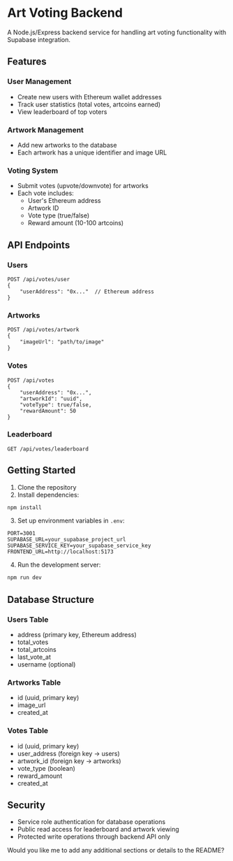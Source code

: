 # Art Voting Backend

A Node.js/Express backend service for handling art voting functionality with Supabase integration.

## Features

### User Management
- Create new users with Ethereum wallet addresses
- Track user statistics (total votes, artcoins earned)
- View leaderboard of top voters

### Artwork Management
- Add new artworks to the database
- Each artwork has a unique identifier and image URL

### Voting System
- Submit votes (upvote/downvote) for artworks
- Each vote includes:
  - User's Ethereum address
  - Artwork ID
  - Vote type (true/false)
  - Reward amount (10-100 artcoins)

## API Endpoints

### Users
```
POST /api/votes/user
{
    "userAddress": "0x..."  // Ethereum address
}
```

### Artworks
```
POST /api/votes/artwork
{
    "imageUrl": "path/to/image"
}
```

### Votes
```
POST /api/votes
{
    "userAddress": "0x...",
    "artworkId": "uuid",
    "voteType": true/false,
    "rewardAmount": 50
}
```

### Leaderboard
```
GET /api/votes/leaderboard
```

## Getting Started

1. Clone the repository
2. Install dependencies:
```bash
npm install
```

3. Set up environment variables in `.env`:
```
PORT=3001
SUPABASE_URL=your_supabase_project_url
SUPABASE_SERVICE_KEY=your_supabase_service_key
FRONTEND_URL=http://localhost:5173
```

4. Run the development server:
```bash
npm run dev
```

## Database Structure

### Users Table
- address (primary key, Ethereum address)
- total_votes
- total_artcoins
- last_vote_at
- username (optional)

### Artworks Table
- id (uuid, primary key)
- image_url
- created_at

### Votes Table
- id (uuid, primary key)
- user_address (foreign key → users)
- artwork_id (foreign key → artworks)
- vote_type (boolean)
- reward_amount
- created_at

## Security
- Service role authentication for database operations
- Public read access for leaderboard and artwork viewing
- Protected write operations through backend API only

Would you like me to add any additional sections or details to the README?